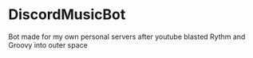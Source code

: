 # DiscordMusicBot
Bot made for my own personal servers after youtube blasted Rythm and Groovy into outer space
